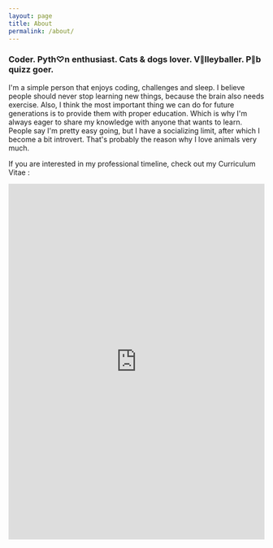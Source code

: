 ```yaml
---
layout: page
title: About
permalink: /about/
---
```


### Coder. Pyth♡n enthusiast. Cats & dogs lover. V<small>🏐</small>lleyballer. P<small>🍺</small>b quizz goer.


I'm a simple person that enjoys coding, challenges and sleep. I believe people should never stop learning new things, because the brain also needs exercise. Also, I think the most important thing we can do for future generations is to provide them with proper education. Which is why I'm always eager to share my knowledge with anyone that wants to learn. People say I'm pretty easy going, but I have a socializing limit, after which I become a bit introvert. That's probably the reason why I love animals very much.


If you are interested in my professional timeline, check out my Curriculum Vitae :


<iframe src="https://drive.google.com/file/d/1Co-DXBPmYdamyiCeAh4tnfX0bVc5IkeE/preview?usp=embed_googleplus"  style="width: 100%; height:700px;" frameborder="0" allowfullscreen></iframe>

